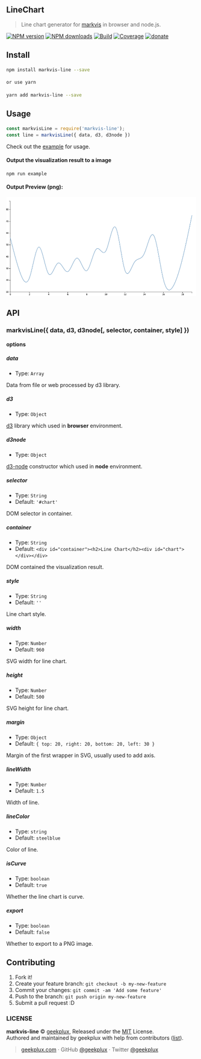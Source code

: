 ## LineChart

> Line chart generator for [markvis](https://github.com/geekplux/markvis) in browser and node.js.

[![NPM version](https://img.shields.io/npm/v/markvis-line.svg?style=flat-square)](https://npmjs.com/package/markvis-line) [![NPM downloads](https://img.shields.io/npm/dm/markvis-line.svg?style=flat-square)](https://npmjs.com/package/markvis-line) [![Build](https://travis-ci.org/geekplux/markvis-line.svg?style=flat-square)](https://travis-ci.org/geekplux/markvis-line) [![Coverage](https://coveralls.io/repos/github/geekplux/markvis-line/badge.svg?style=flat-square)](https://coveralls.io/github/geekplux/markvis-line) [![donate](https://img.shields.io/badge/$-donate-ff69b4.svg?maxAge=2592000&style=flat-square)](https://geekplux.github.io/donate)

## Install

```bash
npm install markvis-line --save

or use yarn

yarn add markvis-line --save
```

## Usage

```js
const markvisLine = require('markvis-line');
const line = markvisLine({ data, d3, d3node })
```

Check out the [example](./example) for usage.

#### Output the visualization result to a image

```
npm run example
```

#### Output Preview (png):

![chart](./example/output.png)


## API

### markvisLine({ data, d3, d3node[, selector, container, style] })

#### options

##### data

- Type: `Array`

Data from file or web processed by d3 library.

##### d3

- Type: `Object`

[d3](https://github.com/d3/d3) library which used in **browser** environment.

##### d3node

- Type: `Object`

[d3-node](https://github.com/d3-node/d3-node) constructor which used in **node** environment.

##### selector

- Type: `String`
- Default: `'#chart'`

DOM selector in container.

##### container

- Type: `String`
- Default: `<div id="container"><h2>Line Chart</h2><div id="chart"></div></div>`

DOM contained the visualization result.

##### style

- Type: `String`<br>
- Default: `''`

Line chart style.

##### width

- Type: `Number`<br>
- Default: `960`

SVG width for line chart.

##### height

- Type: `Number`<br>
- Default: `500`

SVG height for line chart.

##### margin

- Type: `Object`<br>
- Default: `{ top: 20, right: 20, bottom: 20, left: 30 }`

Margin of the first <g> wrapper in SVG, usually used to add axis.

##### lineWidth

- Type: `Number`<br>
- Default: `1.5`

Width of line.

##### lineColor

- Type: `string`<br>
- Default: `steelblue`

Color of line.

##### isCurve

- Type: `boolean`<br>
- Default: `true`

Whether the line chart is curve.

##### export

- Type: `boolean`<br>
- Default: `false`

Whether to export to a PNG image.

## Contributing

1. Fork it!
2. Create your feature branch: `git checkout -b my-new-feature`
3. Commit your changes: `git commit -am 'Add some feature'`
4. Push to the branch: `git push origin my-new-feature`
5. Submit a pull request :D


### LICENSE

**markvis-line** © [geekplux](https://github.com/geekplux), Released under the [MIT](./LICENSE) License.<br>
Authored and maintained by geekplux with help from contributors ([list](https://github.com/geekplux/markvis/contributors)).

> [geekplux.com](http://geekplux.com) · GitHub [@geekplux](https://github.com/geekplux) · Twitter [@geekplux](https://twitter.com/geekplux)
